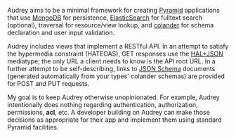 Audrey aims to be a minimal framework for creating [Pyramid](http://www.pylonsproject.org/) applications that use [MongoDB](http://www.mongodb.org/) for persistence, [ElasticSearch](http://www.elasticsearch.org/) for fulltext search (optional), traversal for resource/view lookup, and [colander](http://pypi.python.org/pypi/colander) for schema declaration and user input validation.

Audrey includes views that implement a RESTful API.  In an attempt to satisfy the hypermedia constraint (HATEOAS), GET responses use the [HAL+JSON](http://stateless.co/hal_specification.html) mediatype; the only URL a client needs to know is the API root URL.  In a further attempt to be self-describing, links to [JSON Schema](http://json-schema.org/) documents (generated automatically from your types' colander schemas) are provided for POST and PUT requests.

My goal is to keep Audrey otherwise unopinionated.  For example, Audrey intentionally does nothing regarding authentication, authorization, permissions, __acl__, etc.  A developer building on Audrey can make those decisions as appropriate for their app and implement them using standard Pyramid facilities.
